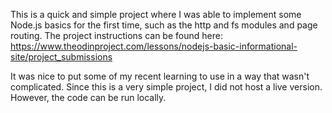 This is a quick and simple project where I was able to implement some Node.js basics for the first time, such as the http and fs modules and page routing. The project instructions can be found here: https://www.theodinproject.com/lessons/nodejs-basic-informational-site/project_submissions

It was nice to put some of my recent learning to use in a way that wasn't complicated. Since this is a very simple project, I did not host a live version. However, the code can be run locally. 